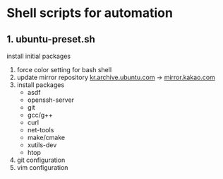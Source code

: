 # Shell scripts for automation

## 1. ubuntu-preset.sh

install initial packages

1. force color setting for bash shell
2. update mirror repository [kr.archive.ubuntu.com](http://kr.archive.ubuntu.com/) → [mirror.kakao.com](http://mirror.kakao.com/)
3. install packages
    - asdf
    - openssh-server
    - git
    - gcc/g++
    - curl
    - net-tools
    - make/cmake
    - xutils-dev
    - htop
4. git configuration
5. vim configuration
